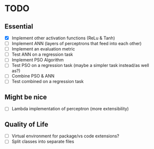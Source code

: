 # TODO

## Essential

- [x] Implement other activation functions (ReLu & Tanh)
- [ ] Implement ANN (layers of perceptrons that feed into each other)
- [ ] Implement an evaluation metric
- [ ] Test ANN on a regression task
- [ ] Implement PSO Algorithm
- [ ] Test PSO on a regression task (maybe a simpler task instead/as well as?)
- [ ] Combine PSO & ANN
- [ ] Test combined on a regression task

## Might be nice

- [ ] Lambda implementation of perceptron (more extensibility)

## Quality of Life

- [ ] Virtual environment for package/vs code extensions?
- [ ] Split classes into separate files

